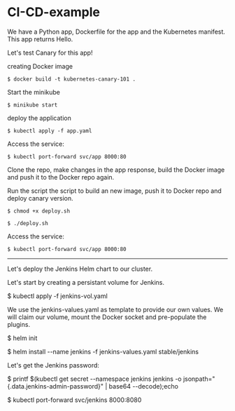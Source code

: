 # CI-CD-example

We have a Python app, Dockerfile for the app and the Kubernetes manifest. 
This app returns Hello. 

Let's test Canary for this app!

creating Docker image
```
$ docker build -t kubernetes-canary-101 .
```
Start the minikube
```
$ minikube start
```
deploy the application
```
$ kubectl apply -f app.yaml
```
Access the service:
```
$ kubectl port-forward svc/app 8000:80
```


Clone the repo, make changes in the app response, build the Docker image and push it to the Docker repo again.

Run the script the script to build an new image, push it to Docker repo and deploy canary version.
```
$ chmod +x deploy.sh

$ ./deploy.sh
```
Access the service:
```
$ kubectl port-forward svc/app 8000:80
```
---

Let's deploy the Jenkins Helm chart to our cluster. 

Let's start by creating a persistant volume for Jenkins.

$ kubectl apply -f jenkins-vol.yaml

We use the jenkins-values.yaml as template to provide our own values. We will claim our volume, mount the Docker socket and pre-populate the plugins.

$ helm init

$ helm install --name jenkins -f jenkins-values.yaml stable/jenkins

Let's get the Jenkins password:

$ printf $(kubectl get secret --namespace jenkins jenkins -o jsonpath="{.data.jenkins-admin-password}" | base64 --decode);echo

$ kubectl port-forward svc/jenkins 8000:8080
